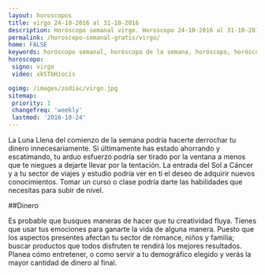 ```yaml
---
layout: horoscopos
title: virgo 24-10-2016 al 31-10-2016 
description: Horóscopo semanal virgo. Horoscopo 24-10-2016 al 31-10-2016. Horoscopos univision gratis
permalink: /horoscopo-semanal-gratis/virgo/
home: FALSE
keywords: horóscopo semanal, horóscopo de la semana, horóscopo, horóscopo gratis,horóscopos, horóscopo esperanza gracia, horoscopos virgo la semana, horóscopos gratis, Tarot, Astrologia, Zodíaco, virgo, horoscopo gratis
horoscopo:
 signo: virgo
 video: xkSTbHiocis

ogimg: /images/zodiac/virgo.jpg
sitemap:
 priority: 1
 changefreq: 'weekly'
 lastmod: '2016-10-24'
---
```



La Luna Llena del comienzo de la semana podría hacerte derrochar tu dinero innecesariamente. Si últimamente has estado ahorrando y escatimando, tu arduo esfuerzo podría ser tirado por la ventana a menos que te niegues a dejarte llevar por la tentación. La entrada del Sol a Cáncer y a tu sector de viajes y estudio podría ver en ti el deseo de adquirir nuevos conocimientos. Tomar un curso o clase podría darte las habilidades que necesitas para subir de nivel. 

##Dinero

Es probable que busques maneras de hacer que tu creatividad fluya. Tienes que usar tus emociones para ganarte la vida de alguna manera. Puesto que los aspectos presentes afectan tu sector de romance, niños y familia; buscar productos que todos disfruten te rendirá los mejores resultados. Planea cómo entretener, o como servir a tu demográfico elegido y verás la mayor cantidad de dinero al final.